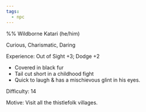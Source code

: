 ```yaml
---
tags:
  - npc
---
```

%%
Wildborne Katari (he/him) 

Curious, Charismatic, Daring

Experience: Out of Sight +3; Dodge +2

* Covered in black fur
* Tail cut short in a childhood fight
* Quick to laugh & has a mischievous glint in his eyes.

Difficulty: 14

Motive: Visit all the thistlefolk villages.

